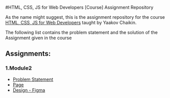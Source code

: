 #HTML, CSS, JS for Web Developers [Course] Assignment Repository

As the name might suggest, this is the assignment repository for the course [HTML, CSS, JS for Web Developers](https://www.coursera.org/learn/html-css-javascript-for-web-developers) taught by Yaakov Chaikin.

The following list contains the problem statement and the solution of the Assignment given in the course

## Assignments:
  ### 1.Module2
   - [Problem Statement](https://github.com/jhu-ep-coursera/fullstack-course4/blob/master/assignments/assignment2/Assignment-2.md)
   - [Page](https://frootyegg.github.io/Coursera-HTML-CSS-JS/module2Soln/)
   - [Design - Figma](https://www.figma.com/file/Q7bg9f63fzKHQHbo7QpLti/Coursera-HTML-CSS-JS-COURSE?node-id=0%3A1)
